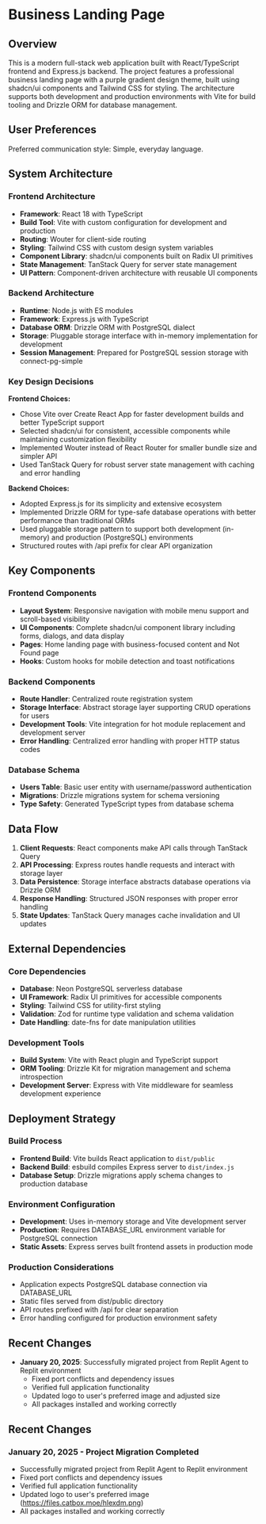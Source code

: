 # Business Landing Page

## Overview

This is a modern full-stack web application built with React/TypeScript frontend and Express.js backend. The project features a professional business landing page with a purple gradient design theme, built using shadcn/ui components and Tailwind CSS for styling. The architecture supports both development and production environments with Vite for build tooling and Drizzle ORM for database management.

## User Preferences

Preferred communication style: Simple, everyday language.

## System Architecture

### Frontend Architecture
- **Framework**: React 18 with TypeScript
- **Build Tool**: Vite with custom configuration for development and production
- **Routing**: Wouter for client-side routing
- **Styling**: Tailwind CSS with custom design system variables
- **Component Library**: shadcn/ui components built on Radix UI primitives
- **State Management**: TanStack Query for server state management
- **UI Pattern**: Component-driven architecture with reusable UI components

### Backend Architecture
- **Runtime**: Node.js with ES modules
- **Framework**: Express.js with TypeScript
- **Database ORM**: Drizzle ORM with PostgreSQL dialect
- **Storage**: Pluggable storage interface with in-memory implementation for development
- **Session Management**: Prepared for PostgreSQL session storage with connect-pg-simple

### Key Design Decisions

**Frontend Choices:**
- Chose Vite over Create React App for faster development builds and better TypeScript support
- Selected shadcn/ui for consistent, accessible components while maintaining customization flexibility
- Implemented Wouter instead of React Router for smaller bundle size and simpler API
- Used TanStack Query for robust server state management with caching and error handling

**Backend Choices:**
- Adopted Express.js for its simplicity and extensive ecosystem
- Implemented Drizzle ORM for type-safe database operations with better performance than traditional ORMs
- Used pluggable storage pattern to support both development (in-memory) and production (PostgreSQL) environments
- Structured routes with /api prefix for clear API organization

## Key Components

### Frontend Components
- **Layout System**: Responsive navigation with mobile menu support and scroll-based visibility
- **UI Components**: Complete shadcn/ui component library including forms, dialogs, and data display
- **Pages**: Home landing page with business-focused content and Not Found page
- **Hooks**: Custom hooks for mobile detection and toast notifications

### Backend Components
- **Route Handler**: Centralized route registration system
- **Storage Interface**: Abstract storage layer supporting CRUD operations for users
- **Development Tools**: Vite integration for hot module replacement and development server
- **Error Handling**: Centralized error handling with proper HTTP status codes

### Database Schema
- **Users Table**: Basic user entity with username/password authentication
- **Migrations**: Drizzle migrations system for schema versioning
- **Type Safety**: Generated TypeScript types from database schema

## Data Flow

1. **Client Requests**: React components make API calls through TanStack Query
2. **API Processing**: Express routes handle requests and interact with storage layer
3. **Data Persistence**: Storage interface abstracts database operations via Drizzle ORM
4. **Response Handling**: Structured JSON responses with proper error handling
5. **State Updates**: TanStack Query manages cache invalidation and UI updates

## External Dependencies

### Core Dependencies
- **Database**: Neon PostgreSQL serverless database
- **UI Framework**: Radix UI primitives for accessible components
- **Styling**: Tailwind CSS for utility-first styling
- **Validation**: Zod for runtime type validation and schema validation
- **Date Handling**: date-fns for date manipulation utilities

### Development Tools
- **Build System**: Vite with React plugin and TypeScript support
- **ORM Tooling**: Drizzle Kit for migration management and schema introspection
- **Development Server**: Express with Vite middleware for seamless development experience

## Deployment Strategy

### Build Process
- **Frontend Build**: Vite builds React application to `dist/public`
- **Backend Build**: esbuild compiles Express server to `dist/index.js`
- **Database Setup**: Drizzle migrations apply schema changes to production database

### Environment Configuration
- **Development**: Uses in-memory storage and Vite development server
- **Production**: Requires DATABASE_URL environment variable for PostgreSQL connection
- **Static Assets**: Express serves built frontend assets in production mode

### Production Considerations
- Application expects PostgreSQL database connection via DATABASE_URL
- Static files served from dist/public directory
- API routes prefixed with /api for clear separation
- Error handling configured for production environment safety

## Recent Changes

- **January 20, 2025**: Successfully migrated project from Replit Agent to Replit environment
  - Fixed port conflicts and dependency issues
  - Verified full application functionality 
  - Updated logo to user's preferred image and adjusted size
  - All packages installed and working correctly

## Recent Changes

### January 20, 2025 - Project Migration Completed
- Successfully migrated project from Replit Agent to Replit environment
- Fixed port conflicts and dependency issues
- Verified full application functionality 
- Updated logo to user's preferred image (https://files.catbox.moe/hlexdm.png)
- All packages installed and working correctly